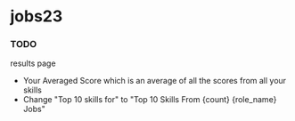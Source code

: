# jobs23


### TODO

results page
- Your Averaged Score which is an average of all the scores from all your skills
- Change "Top 10 skills for" to "Top 10 Skills From {count} {role_name} Jobs"
